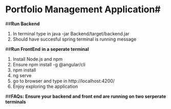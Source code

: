 # Portfolio Management Application#

##__Run Backend__ 
1. In terminal type in java -jar Backend/target/backend.jar
2. Should have succesful spring terminal is running message

##__Run FrontEnd__
__in a seperate terminal__
1. Install Node.js and npm
2. Ensure npm install -g @angular/cli
3. npm install
4. ng serve
3. go to browser and type in http://localhost:4200/
4. Enjoy exploring the application


##__FAQs:__
__Ensure your backend and front end are running on two serperate terminals__
